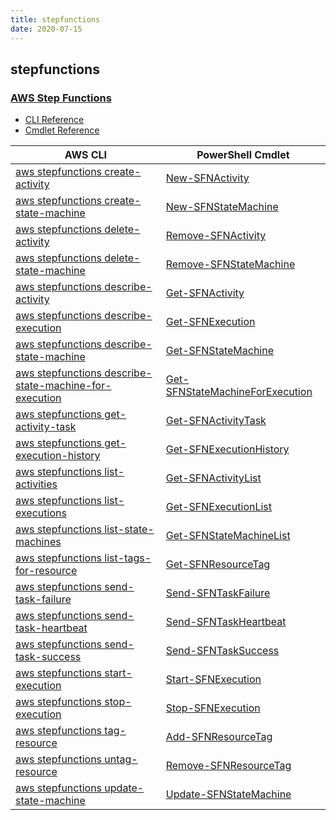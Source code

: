 ```yaml
---
title: stepfunctions
date: 2020-07-15
---
```


## stepfunctions

### [AWS Step Functions](https://aws.amazon.com/step-functions/)

* [CLI Reference](https://docs.aws.amazon.com/cli/latest/reference/stepfunctions/index.html)
* [Cmdlet Reference](https://docs.aws.amazon.com/powershell/latest/reference/items/AWS_Step_Functions_cmdlets.html)

|AWS CLI|PowerShell Cmdlet|
|----|----|
|[aws stepfunctions create-activity](https://docs.aws.amazon.com/cli/latest/reference/stepfunctions/create-activity.html)|[New-SFNActivity](https://docs.aws.amazon.com/powershell/latest/reference/items/New-SFNActivity.html)|
|[aws stepfunctions create-state-machine](https://docs.aws.amazon.com/cli/latest/reference/stepfunctions/create-state-machine.html)|[New-SFNStateMachine](https://docs.aws.amazon.com/powershell/latest/reference/items/New-SFNStateMachine.html)|
|[aws stepfunctions delete-activity](https://docs.aws.amazon.com/cli/latest/reference/stepfunctions/delete-activity.html)|[Remove-SFNActivity](https://docs.aws.amazon.com/powershell/latest/reference/items/Remove-SFNActivity.html)|
|[aws stepfunctions delete-state-machine](https://docs.aws.amazon.com/cli/latest/reference/stepfunctions/delete-state-machine.html)|[Remove-SFNStateMachine](https://docs.aws.amazon.com/powershell/latest/reference/items/Remove-SFNStateMachine.html)|
|[aws stepfunctions describe-activity](https://docs.aws.amazon.com/cli/latest/reference/stepfunctions/describe-activity.html)|[Get-SFNActivity](https://docs.aws.amazon.com/powershell/latest/reference/items/Get-SFNActivity.html)|
|[aws stepfunctions describe-execution](https://docs.aws.amazon.com/cli/latest/reference/stepfunctions/describe-execution.html)|[Get-SFNExecution](https://docs.aws.amazon.com/powershell/latest/reference/items/Get-SFNExecution.html)|
|[aws stepfunctions describe-state-machine](https://docs.aws.amazon.com/cli/latest/reference/stepfunctions/describe-state-machine.html)|[Get-SFNStateMachine](https://docs.aws.amazon.com/powershell/latest/reference/items/Get-SFNStateMachine.html)|
|[aws stepfunctions describe-state-machine-for-execution](https://docs.aws.amazon.com/cli/latest/reference/stepfunctions/describe-state-machine-for-execution.html)|[Get-SFNStateMachineForExecution](https://docs.aws.amazon.com/powershell/latest/reference/items/Get-SFNStateMachineForExecution.html)|
|[aws stepfunctions get-activity-task](https://docs.aws.amazon.com/cli/latest/reference/stepfunctions/get-activity-task.html)|[Get-SFNActivityTask](https://docs.aws.amazon.com/powershell/latest/reference/items/Get-SFNActivityTask.html)|
|[aws stepfunctions get-execution-history](https://docs.aws.amazon.com/cli/latest/reference/stepfunctions/get-execution-history.html)|[Get-SFNExecutionHistory](https://docs.aws.amazon.com/powershell/latest/reference/items/Get-SFNExecutionHistory.html)|
|[aws stepfunctions list-activities](https://docs.aws.amazon.com/cli/latest/reference/stepfunctions/list-activities.html)|[Get-SFNActivityList](https://docs.aws.amazon.com/powershell/latest/reference/items/Get-SFNActivityList.html)|
|[aws stepfunctions list-executions](https://docs.aws.amazon.com/cli/latest/reference/stepfunctions/list-executions.html)|[Get-SFNExecutionList](https://docs.aws.amazon.com/powershell/latest/reference/items/Get-SFNExecutionList.html)|
|[aws stepfunctions list-state-machines](https://docs.aws.amazon.com/cli/latest/reference/stepfunctions/list-state-machines.html)|[Get-SFNStateMachineList](https://docs.aws.amazon.com/powershell/latest/reference/items/Get-SFNStateMachineList.html)|
|[aws stepfunctions list-tags-for-resource](https://docs.aws.amazon.com/cli/latest/reference/stepfunctions/list-tags-for-resource.html)|[Get-SFNResourceTag](https://docs.aws.amazon.com/powershell/latest/reference/items/Get-SFNResourceTag.html)|
|[aws stepfunctions send-task-failure](https://docs.aws.amazon.com/cli/latest/reference/stepfunctions/send-task-failure.html)|[Send-SFNTaskFailure](https://docs.aws.amazon.com/powershell/latest/reference/items/Send-SFNTaskFailure.html)|
|[aws stepfunctions send-task-heartbeat](https://docs.aws.amazon.com/cli/latest/reference/stepfunctions/send-task-heartbeat.html)|[Send-SFNTaskHeartbeat](https://docs.aws.amazon.com/powershell/latest/reference/items/Send-SFNTaskHeartbeat.html)|
|[aws stepfunctions send-task-success](https://docs.aws.amazon.com/cli/latest/reference/stepfunctions/send-task-success.html)|[Send-SFNTaskSuccess](https://docs.aws.amazon.com/powershell/latest/reference/items/Send-SFNTaskSuccess.html)|
|[aws stepfunctions start-execution](https://docs.aws.amazon.com/cli/latest/reference/stepfunctions/start-execution.html)|[Start-SFNExecution](https://docs.aws.amazon.com/powershell/latest/reference/items/Start-SFNExecution.html)|
|[aws stepfunctions stop-execution](https://docs.aws.amazon.com/cli/latest/reference/stepfunctions/stop-execution.html)|[Stop-SFNExecution](https://docs.aws.amazon.com/powershell/latest/reference/items/Stop-SFNExecution.html)|
|[aws stepfunctions tag-resource](https://docs.aws.amazon.com/cli/latest/reference/stepfunctions/tag-resource.html)|[Add-SFNResourceTag](https://docs.aws.amazon.com/powershell/latest/reference/items/Add-SFNResourceTag.html)|
|[aws stepfunctions untag-resource](https://docs.aws.amazon.com/cli/latest/reference/stepfunctions/untag-resource.html)|[Remove-SFNResourceTag](https://docs.aws.amazon.com/powershell/latest/reference/items/Remove-SFNResourceTag.html)|
|[aws stepfunctions update-state-machine](https://docs.aws.amazon.com/cli/latest/reference/stepfunctions/update-state-machine.html)|[Update-SFNStateMachine](https://docs.aws.amazon.com/powershell/latest/reference/items/Update-SFNStateMachine.html)|

